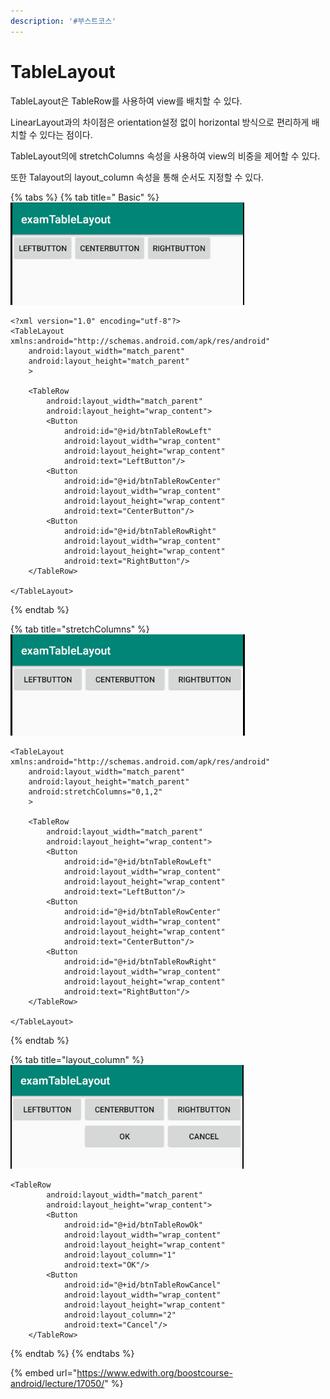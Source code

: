 ```yaml
---
description: '#부스트코스'
---
```


# TableLayout

TableLayout은 TableRow를 사용하여 view를 배치할 수 있다.

LinearLayout과의 차이점은 orientation설정 없이 horizontal 방식으로 편리하게 배치할 수 있다는 점이다.

 TableLayout의에 stretchColumns 속성을 사용하여 view의 비중을 제어할 수 있다.

또한 Talayout의 layout\_column 속성을 통해 순서도 지정할 수 있다.

{% tabs %}
{% tab title=" Basic" %}
![](../.gitbook/assets/image%20%285%29.png)

```markup
<?xml version="1.0" encoding="utf-8"?>
<TableLayout xmlns:android="http://schemas.android.com/apk/res/android"
    android:layout_width="match_parent"
    android:layout_height="match_parent"
    >

    <TableRow
        android:layout_width="match_parent"
        android:layout_height="wrap_content">
        <Button
            android:id="@+id/btnTableRowLeft"
            android:layout_width="wrap_content"
            android:layout_height="wrap_content"
            android:text="LeftButton"/>
        <Button
            android:id="@+id/btnTableRowCenter"
            android:layout_width="wrap_content"
            android:layout_height="wrap_content"
            android:text="CenterButton"/>
        <Button
            android:id="@+id/btnTableRowRight"
            android:layout_width="wrap_content"
            android:layout_height="wrap_content"
            android:text="RightButton"/>
    </TableRow>

</TableLayout>
```
{% endtab %}

{% tab title="stretchColumns" %}
![](../.gitbook/assets/image%20%286%29.png)

```markup
<TableLayout xmlns:android="http://schemas.android.com/apk/res/android"
    android:layout_width="match_parent"
    android:layout_height="match_parent"
    android:stretchColumns="0,1,2"
    >

    <TableRow
        android:layout_width="match_parent"
        android:layout_height="wrap_content">
        <Button
            android:id="@+id/btnTableRowLeft"
            android:layout_width="wrap_content"
            android:layout_height="wrap_content"
            android:text="LeftButton"/>
        <Button
            android:id="@+id/btnTableRowCenter"
            android:layout_width="wrap_content"
            android:layout_height="wrap_content"
            android:text="CenterButton"/>
        <Button
            android:id="@+id/btnTableRowRight"
            android:layout_width="wrap_content"
            android:layout_height="wrap_content"
            android:text="RightButton"/>
    </TableRow>
    
</TableLayout>
```
{% endtab %}

{% tab title="layout\_column" %}
![](../.gitbook/assets/image%20%288%29.png)

```markup
<TableRow
        android:layout_width="match_parent"
        android:layout_height="wrap_content">
        <Button
            android:id="@+id/btnTableRowOk"
            android:layout_width="wrap_content"
            android:layout_height="wrap_content"
            android:layout_column="1"
            android:text="OK"/>
        <Button
            android:id="@+id/btnTableRowCancel"
            android:layout_width="wrap_content"
            android:layout_height="wrap_content"
            android:layout_column="2"
            android:text="Cancel"/>
    </TableRow>

```
{% endtab %}
{% endtabs %}

{% embed url="https://www.edwith.org/boostcourse-android/lecture/17050/" %}



